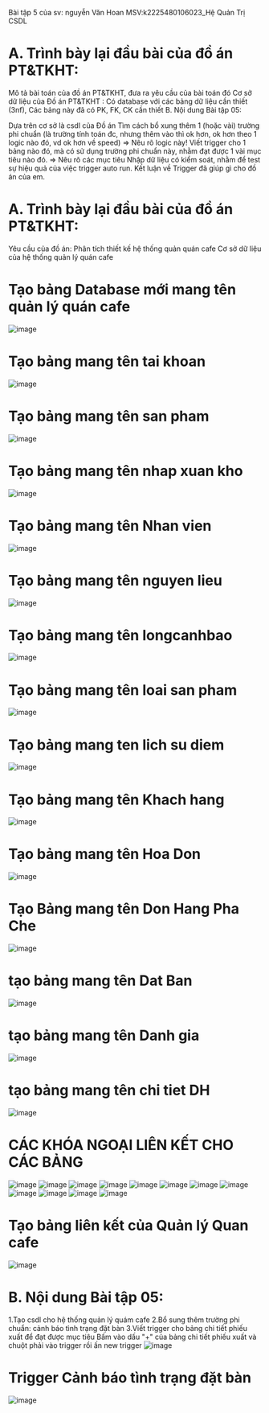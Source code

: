 
Bài tập 5 của sv: nguyễn Văn Hoan MSV:k2225480106023_Hệ Quản Trị CSDL
# A. Trình bày lại đầu bài của đồ án PT&TKHT:

Mô tả bài toán của đồ án PT&TKHT, đưa ra yêu cầu của bài toán đó
Cơ sở dữ liệu của Đồ án PT&TKHT : Có database với các bảng dữ liệu cần thiết (3nf), Các bảng này đã có PK, FK, CK cần thiết
B. Nội dung Bài tập 05:

Dựa trên cơ sở là csdl của Đồ án
Tìm cách bổ xung thêm 1 (hoặc vài) trường phi chuẩn (là trường tính toán đc, nhưng thêm vào thì ok hơn, ok hơn theo 1 logic nào đó, vd ok hơn về speed) => Nêu rõ logic này!
Viết trigger cho 1 bảng nào đó, mà có sử dụng trường phi chuẩn này, nhằm đạt được 1 vài mục tiêu nào đó. => Nêu rõ các mục tiêu
Nhập dữ liệu có kiểm soát, nhằm để test sự hiệu quả của việc trigger auto run.
Kết luận về Trigger đã giúp gì cho đồ án của em.
# A. Trình bày lại đầu bài của đồ án PT&TKHT:
Yêu cầu của đồ án: Phân tích thiết kế hệ thống quản quán cafe
Cơ sở dữ liệu của hệ thống quản lý quán cafe

# Tạo bảng Database mới mang tên quản lý quán cafe
![image](https://github.com/user-attachments/assets/38f7fdbe-3de9-45a2-ae5a-a75e3b09a409)
# Tạo bảng mang tên tai khoan
![image](https://github.com/user-attachments/assets/0aa7670c-f8c8-49f1-9a39-11bccf562f7f)
# Tạo bảng mang tên san pham
![image](https://github.com/user-attachments/assets/68e0fe3e-70ff-493b-8646-155169691587)
# Tạo bảng mang tên nhap xuan kho
![image](https://github.com/user-attachments/assets/45466677-3eaa-4f7b-ab5f-8a14b2fc1278)
# Tạo bảng mang tên Nhan vien
![image](https://github.com/user-attachments/assets/3054ea75-7a19-4f56-9aae-7ba9760ccf47)
# Tạo bảng mang tên nguyen lieu
![image](https://github.com/user-attachments/assets/eb8bba76-92ee-4c00-9534-b8ec16cc027b)
# Tạo bảng mang tên longcanhbao 
![image](https://github.com/user-attachments/assets/75fc4be6-da33-46bc-a9ed-06e2e044a39e)
# Tạo bảng mang tên loai san pham
![image](https://github.com/user-attachments/assets/91dc9303-3b17-4fe8-bbad-861ed9a7d25a)
# Tạo bảng mang ten lich su diem
![image](https://github.com/user-attachments/assets/11884196-1802-4286-8992-940dd64c43d7)
# Tạo bảng mang tên Khach hang
![image](https://github.com/user-attachments/assets/591ff001-d1b3-4d64-8326-45551cc7934a)
# Tạo bảng mang tên Hoa Don
![image](https://github.com/user-attachments/assets/6b59a347-65e8-4fcf-97c8-6e9909e8a28a)
# Tạo  Bảng mang tên Don Hang Pha Che
![image](https://github.com/user-attachments/assets/799a118f-cc33-48ad-a83f-5809b213a94b)
# tạo bảng mang tên Dat Ban
![image](https://github.com/user-attachments/assets/9305eae8-28f5-4060-8cf4-2a465a200b83)
# tạo bảng mang tên Danh gia
![image](https://github.com/user-attachments/assets/d870ec98-ce24-47d4-a832-918aba6df80d)
# tạo bảng mang tên chi tiet DH
![image](https://github.com/user-attachments/assets/f39a9513-0570-4d96-be93-675799c85cbb)
# CÁC KHÓA NGOẠI LIÊN KẾT CHO CÁC BẢNG
![image](https://github.com/user-attachments/assets/7dedaf32-3b48-4245-9082-1d097657d2e5)
![image](https://github.com/user-attachments/assets/1ed370e4-3748-440d-9268-921dd1a1fa18)
![image](https://github.com/user-attachments/assets/768a26ca-d451-4dd5-a2cf-dde35686583f)
![image](https://github.com/user-attachments/assets/cc5fd64d-3b64-482e-b56f-49f2b2a4102d)
![image](https://github.com/user-attachments/assets/996e47a3-def5-4a44-9c9b-0157743e7c1f)
![image](https://github.com/user-attachments/assets/e165eb3b-f8e1-4d88-9ad5-e4e644a98a55)
![image](https://github.com/user-attachments/assets/0be2055f-e31c-45fe-8987-d1f46d23bf69)
![image](https://github.com/user-attachments/assets/1c30c0f0-0fee-4145-815d-fded452d301c)
![image](https://github.com/user-attachments/assets/89e809e2-1536-4dc5-9022-0398674d9f41)
![image](https://github.com/user-attachments/assets/df827417-99e1-4821-813a-6dcc3e17f52e)
![image](https://github.com/user-attachments/assets/66da9d1c-9a26-4f8f-aca6-3fda12ede4f5)
![image](https://github.com/user-attachments/assets/b2d07579-65e7-4137-8508-9554c951b1ba)
# Tạo bảng liên kết của Quản lý Quan cafe
![image](https://github.com/user-attachments/assets/3ba2bf71-79c3-4815-835c-d9191286a673)

# B. Nội dung Bài tập 05:

1.Tạo csdl cho hệ thống quản lý quám cafe
2.Bổ sung thêm trường phi chuẩn: cảnh báo tình trạng đặt bàn
3.Viết trigger cho bảng chi tiết phiếu xuất để đạt được mục tiêu
Bấm vào dấu "+" của bảng chi tiết phiếu xuất và chuột phải vào trigger rồi ấn new trigger
![image](https://github.com/user-attachments/assets/51c8fea1-7800-4f64-932b-dc427d58a10d)
# Trigger Cảnh báo tình trạng đặt bàn


![image](https://github.com/user-attachments/assets/a3a101ec-b545-4e0b-a2ec-09debe6e5b6a)

